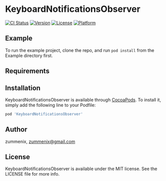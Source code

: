 # KeyboardNotificationsObserver

[![CI Status](https://img.shields.io/travis/zummenix/KeyboardNotificationsObserver.svg?style=flat)](https://travis-ci.org/zummenix/KeyboardNotificationsObserver)
[![Version](https://img.shields.io/cocoapods/v/KeyboardNotificationsObserver.svg?style=flat)](https://cocoapods.org/pods/KeyboardNotificationsObserver)
[![License](https://img.shields.io/cocoapods/l/KeyboardNotificationsObserver.svg?style=flat)](https://cocoapods.org/pods/KeyboardNotificationsObserver)
[![Platform](https://img.shields.io/cocoapods/p/KeyboardNotificationsObserver.svg?style=flat)](https://cocoapods.org/pods/KeyboardNotificationsObserver)

## Example

To run the example project, clone the repo, and run `pod install` from the Example directory first.

## Requirements

## Installation

KeyboardNotificationsObserver is available through [CocoaPods](https://cocoapods.org). To install
it, simply add the following line to your Podfile:

```ruby
pod 'KeyboardNotificationsObserver'
```

## Author

zummenix, zummenix@gmail.com

## License

KeyboardNotificationsObserver is available under the MIT license. See the LICENSE file for more info.
